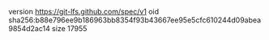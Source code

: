 version https://git-lfs.github.com/spec/v1
oid sha256:b88e796ee9b186963bb8354f93b43667ee95e5cfc610244d09abea9854d2ac14
size 17955
